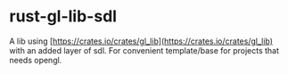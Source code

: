 # rust-gl-lib-sdl
A lib using [https://crates.io/crates/gl_lib](https://crates.io/crates/gl_lib) with an added layer of sdl. For convenient template/base for projects that needs opengl.
